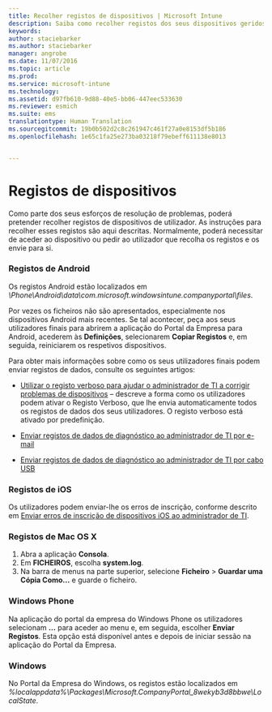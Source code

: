 ```yaml
---
title: Recolher registos de dispositivos | Microsoft Intune
description: Saiba como recolher registos dos seus dispositivos geridos.
keywords: 
author: staciebarker
ms.author: staciebarker
manager: angrobe
ms.date: 11/07/2016
ms.topic: article
ms.prod: 
ms.service: microsoft-intune
ms.technology: 
ms.assetid: d97fb610-9d88-40e5-bb06-447eec533630
ms.reviewer: esmich
ms.suite: ems
translationtype: Human Translation
ms.sourcegitcommit: 19b0b502d2c8c261947c461f27a0e8153df5b186
ms.openlocfilehash: 1e65c1fa25e273ba03218f79ebeff611138e8013


---
```


# <a name="device-logs"></a>Registos de dispositivos

Como parte dos seus esforços de resolução de problemas, poderá pretender recolher registos de dispositivos de utilizador. As instruções para recolher esses registos são aqui descritas. Normalmente, poderá necessitar de aceder ao dispositivo ou pedir ao utilizador que recolha os registos e os envie para si.

### <a name="android-logs"></a>Registos de Android
Os registos Android estão localizados em *<Android Device>\Phone\Android\data\com.microsoft.windowsintune.companyportal\files*. 

Por vezes os ficheiros não são apresentados, especialmente nos dispositivos Android mais recentes. Se tal acontecer, peça aos seus utilizadores finais para abrirem a aplicação do Portal da Empresa para Android, acederem às **Definições**, selecionarem **Copiar Registos** e, em seguida, reiniciarem os respetivos dispositivos. 

Para obter mais informações sobre como os seus utilizadores finais podem enviar registos de dados, consulte os seguintes artigos:

- [Utilizar o registo verboso para ajudar o administrador de TI a corrigir problemas de dispositivos](/intune/enduser/use-verbose-logging-to-help-your-it-administrator-fix-device-issues-android) – descreve a forma como os utilizadores podem ativar o Registo Verboso, que lhe envia automaticamente todos os registos de dados dos seus utilizadores. O registo verboso está ativado por predefinição.

- [Enviar registos de dados de diagnóstico ao administrador de TI por e-mail](/intune/enduser/send-diagnostic-data-logs-to-your-it-administrator-using-email-android) 

- [Enviar registos de dados de diagnóstico ao administrador de TI por cabo USB](/intune/enduser/send-diagnostic-data-logs-to-your-it-administrator-using-a-usb-cable-android)

### <a name="ios-logs"></a>Registos de iOS

Os utilizadores podem enviar-lhe os erros de inscrição, conforme descrito em [Enviar erros de inscrição de dispositivos iOS ao administrador de TI](/intune/enduser/send-errors-to-your-it-admin-ios).

### <a name="mac-os-x-logs"></a>Registos de Mac OS X

1. Abra a aplicação **Consola**.
2. Em **FICHEIROS**, escolha **system.log**.
3. Na barra de menus na parte superior, selecione **Ficheiro** > **Guardar uma Cópia Como...** e guarde o ficheiro.

### <a name="windows-phone"></a>Windows Phone

Na aplicação do portal da empresa do Windows Phone os utilizadores selecionam **…** para aceder ao menu e, em seguida, escolher **Enviar Registos**. Esta opção está disponível antes e depois de iniciar sessão na aplicação do Portal da Empresa.

### <a name="windows"></a>Windows

No Portal da Empresa do Windows, os registos estão localizados em *%localappdata%\Packages\Microsoft.CompanyPortal_8wekyb3d8bbwe\LocalState*.



<!--HONumber=Nov16_HO2-->


